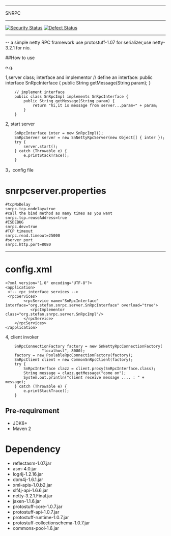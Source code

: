 --------------------
SNRPC 

---------------------
[![Security Status](http://qa.meterian.io/badge/gh/johnsblatter/snrpc/security)](http://qa.meterian.io/report/gh/johnsblatter/snrpc)
[![Defect Status](http://qa.meterian.io/badge/gh/johnsblatter/snrpc/defect)](http://qa.meterian.io/report/gh/johnsblatter/snrpc)

--------------------
 -- a simple netty RPC framework
 use protostuff-1.07 for serializer,use netty-3.2.1 for nio.
 
 ##How to use
 
 e.g.
 
 1,server class; interface and implementor
		// define an interface:
		 public interface SnRpcInterface {
			public String getMessage(String param);
		}
		
		// implement interface
		public class SnRpcImpl implements SnRpcInterface {
			public String getMessage(String param) {
				return "hi,it is message from server...param+" + param;
			}
		}

2, start server 

		SnRpcInterface inter = new SnRpcImpl();
		SnRpcServer server = new SnNettyRpcServer(new Object[] { inter });
		try {
			server.start();
		} catch (Throwable e) {
			e.printStackTrace();
		}

3，config file

snrpcserver.properties
=========
	#tcpNoDelay 
	snrpc.tcp.nodelay=true
	#call the bind method as many times as you want
	snrpc.tcp.reuseAddress=true
	#ISDEBUG
	snrpc.dev=true
	#TCP timeout
	snrpc.read.timeout=25000
	#server port
	snrpc.http.port=8080
----------------------------------------------------------------------
config.xml
=========
	<?xml version="1.0" encoding="UTF-8"?>
	<application>
	 <!-- rpc interface services -->	
	 <rpcServices>
			<rpcService name="SnRpcInterface" interface="org.stefan.snrpc.server.SnRpcInterface" overload="true">
	           <rpcImplementor  class="org.stefan.snrpc.server.SnRpcImpl"/> 
			</rpcService>
		</rpcServices>
	</application>	

4, client invoker

		SnRpcConnectionFactory factory = new SnNettyRpcConnectionFactory(
					"localhost", 8080);
		factory = new PoolableRpcConnectionFactory(factory);
		SnRpcClient client = new CommonSnRpcClient(factory);
		try {
			SnRpcInterface clazz = client.proxy(SnRpcInterface.class);
			String message = clazz.getMessage("come on");
			System.out.println("client receive message .... : " + message);
		} catch (Throwable e) {
			e.printStackTrace();
		}
		
## Pre-requirement

* JDK6+
* Maven 2



# Dependency

* reflectasm-1.07.jar
* asm-4.0.jar
* log4j-1.2.16.jar
* dom4j-1.6.1.jar
* xml-apis-1.0.b2.jar 
* slf4j-api-1.6.6.jar
* netty-3.2.1.Final.jar
* jaxen-1.1.6.jar
* protostuff-core-1.0.7.jar
* protostuff-api-1.0.7.jar
* protostuff-runtime-1.0.7.jar
* protostuff-collectionschema-1.0.7.jar
* commons-pool-1.6.jar		
		
